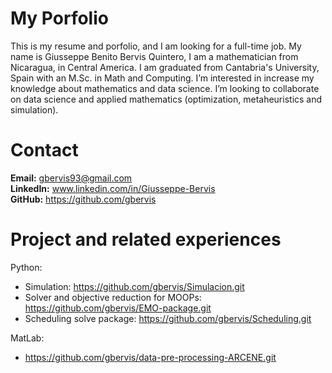 # My Porfolio
This is my resume and porfolio, and I am looking for a full-time job.
My name is Giusseppe Benito Bervis Quintero, I am a mathematician from Nicaragua, in Central America.
I am graduated from Cantabria's University, Spain with an M.Sc. in Math and Computing.
I’m interested in increase my knowledge about mathematics and data science.
I’m looking to collaborate on data science and applied mathematics (optimization, metaheuristics and simulation).

# Contact
**Email:** gbervis93@gmail.com \
**LinkedIn:** www.linkedin.com/in/Giusseppe-Bervis \
**GitHub:** https://github.com/gbervis 

# Project and related experiences
Python:
- Simulation: https://github.com/gbervis/Simulacion.git
- Solver and objective reduction for MOOPs: https://github.com/gbervis/EMO-package.git
- Scheduling solve package: https://github.com/gbervis/Scheduling.git

MatLab:
- https://github.com/gbervis/data-pre-processing-ARCENE.git
